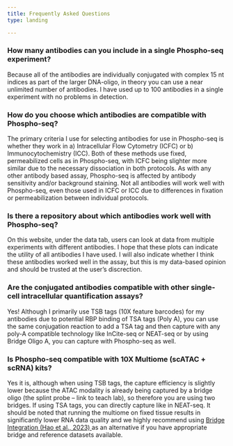 ```yaml
---
title: Frequently Asked Questions
type: landing

---
```


### How many antibodies can you include in a single Phospho-seq experiment?
<font size= “3”> Because all of the antibodies are individually conjugated with complex 15 nt indices as part of the larger DNA-oligo, in theory you can use a near unlimited number of antibodies. I have used up to 100 antibodies in a single experiment with no problems in detection.

### How do you choose which antibodies are compatible with Phospho-seq?

<font size= “3”> The primary criteria I use for selecting antibodies for use in Phospho-seq is whether they work in a) Intracellular Flow Cytometry (ICFC) or b) Immunocytochemistry (ICC). Both of these methods use fixed, permeabilized cells as in Phospho-seq, with ICFC being slighter more similar due to the necessary dissociation in both protocols. As with any other antibody based assay, Phospho-seq is affected by antibody sensitivity and/or background staining. Not all antibodies will work well with Phospho-seq, even those used in ICFC or ICC due to differences in fixation or permeabilization between individual protocols.

### Is there a repository about which antibodies work well with Phospho-seq?

<font size= “3”>	On this website, under the data tab, users can look at data from multiple experiments with different antibodies. I hope that these plots can indicate the utility of all antibodies I have used. I will also indicate whether I think these antibodies worked well in the assay, but this is my data-based opinion and should be trusted at the user’s discrection.

### Are the conjugated antibodies compatible with other single-cell intracellular quantification assays?

<font size= “3”>	Yes! Although I primarily use TSB tags (10X feature barcodes) for my antibodies due to potential RBP binding of TSA tags (Poly A), you can use the same conjugation reaction to add a TSA tag and then capture with any poly-A compatible technology like InCite-seq or NEAT-seq or by using Bridge Oligo A, you can capture with Phospho-seq as well.

### Is Phospho-seq compatible with 10X Multiome (scATAC + scRNA) kits? 

<font size= “3”>	Yes it is, although when using TSB tags, the capture efficiency is slightly lower because the ATAC modality is already being captured by a bridge oligo (the splint probe – link to teach lab), so therefore you are using two bridges. If using TSA tags, you can directly capture like in NEAT-seq. It should be noted that running the multiome on fixed tissue results in significantly lower RNA data quality and we highly recommend using <a href="https://www.nature.com/articles/s41587-023-01767-y" target="_blank">Bridge Integration (Hao et al., 2023) </a> as an alternative if you have appropriate bridge and reference datasets available.  

